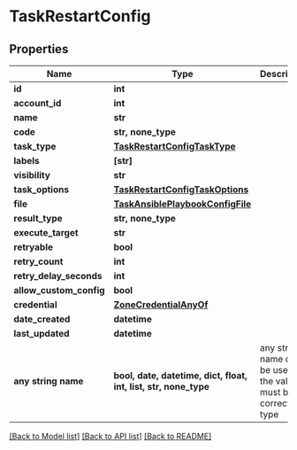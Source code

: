 # TaskRestartConfig


## Properties
Name | Type | Description | Notes
------------ | ------------- | ------------- | -------------
**id** | **int** |  | [optional] 
**account_id** | **int** |  | [optional] 
**name** | **str** |  | [optional] 
**code** | **str, none_type** |  | [optional] 
**task_type** | [**TaskRestartConfigTaskType**](TaskRestartConfigTaskType.md) |  | [optional] 
**labels** | **[str]** |  | [optional] 
**visibility** | **str** |  | [optional] 
**task_options** | [**TaskRestartConfigTaskOptions**](TaskRestartConfigTaskOptions.md) |  | [optional] 
**file** | [**TaskAnsiblePlaybookConfigFile**](TaskAnsiblePlaybookConfigFile.md) |  | [optional] 
**result_type** | **str, none_type** |  | [optional] 
**execute_target** | **str** |  | [optional] 
**retryable** | **bool** |  | [optional] 
**retry_count** | **int** |  | [optional] 
**retry_delay_seconds** | **int** |  | [optional] 
**allow_custom_config** | **bool** |  | [optional] 
**credential** | [**ZoneCredentialAnyOf**](ZoneCredentialAnyOf.md) |  | [optional] 
**date_created** | **datetime** |  | [optional] 
**last_updated** | **datetime** |  | [optional] 
**any string name** | **bool, date, datetime, dict, float, int, list, str, none_type** | any string name can be used but the value must be the correct type | [optional]

[[Back to Model list]](../README.md#documentation-for-models) [[Back to API list]](../README.md#documentation-for-api-endpoints) [[Back to README]](../README.md)


